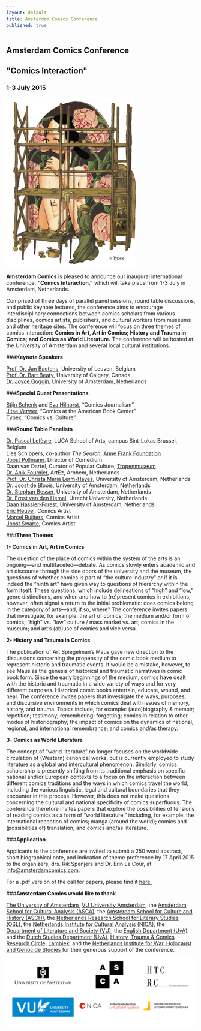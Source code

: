 ```yaml
---
layout: default
title: Amsterdam Comics Conference
published: true
---
```


## Amsterdam Comics Conference

## "Comics Interaction"

### 1-3 July 2015

<img src="img/RembrandtOlijfje.png" alt="" style="width: 350px;"/>

**Amsterdam Comics** is pleased to announce our inaugural international conference, **“Comics Interaction,”** which will take place from 1-3 July in Amsterdam, Netherlands.

Comprised of three days of parallel panel sessions, round table discussions, and public keynote lectures, the conference aims to encourage interdisciplinary connections between comics scholars from various disciplines, comics artists, publishers, and cultural workers from museums and other heritage sites. The conference will focus on three themes of comics interaction: **Comics in Art, Art in Comics; History and Trauma in Comics; and Comics as World Literature.** The conference will be hosted at the University of Amsterdam and several local cultural institutions.


###**Keynote Speakers**

[Prof. Dr. Jan Baetens](http://www.kuleuven.be/wieiswie/en/person/00004749), University of Leuven, Belgium  
[Prof. Dr. Bart Beaty](https://english.ucalgary.ca/profiles/bart-beaty), University of Calgary, Canada  
[Dr. Joyce Goggin](http://www.uva.nl/over-de-uva/organisatie/medewerkers/content/g/o/j.goggin/j.goggin.html), University of Amsterdam, Netherlands  

###**Special Guest Presentations**

[Stijn Schenk](http://www.drawingthetimes.com) and [Eva Hilhorst](http://evahilhorst.blogspot.nl), “Comics Journalism”  
[Jitse Verwer](http://www.abc.nl), “Comics at the American Book Center”  
[Typex](http://typex.nl), “Comics vs. Culture”


###**Round Table Panelists**

[Dr. Pascal Lefèvre](http://www.luca-arts.be/campus/sint-lukas-brussel), LUCA School of Arts, campus Sint-Lukas Brussel, Belgium  
Lies Schippers, co-author _The Search_,  [Anne Frank Foundation](http://www.annefrank.org/en/)  
[Joost Pollmann](http://joostpollmann.nl), Director of Comedium  
Daan van Dartel, Curator of Popular Culture, [Tropenmuseum](http://tropenmuseum.nl)  
[Dr. Anik Fournier](http://www.artez.nl/fineart-english/Fine-Art-Arnhem), ArtEz, Arnhem, Netherlands  
[Prof. Dr. Christa Maria Lerm-Hayes](http://www.uva.nl/over-de-uva/organisatie/medewerkers/content/l/e/c.m.k.e.lerm-hayes/c.m.k.e.lerm-hayes.html), University of Amsterdam, Netherlands  
[Dr. Joost de Bloois](http://www.uva.nl/over-de-uva/organisatie/medewerkers/content/b/l/j.g.c.debloois/j.g.c.de-bloois.html), University of Amsterdam, Netherlands  
[Dr. Stephan Besser](http://www.uva.nl/over-de-uva/organisatie/medewerkers/content/b/e/s.besser/s.besser.html), University of Amsterdam, Netherlands  
[Dr. Ernst van den Hemel](http://www.uu.nl/medewerkers/EvandenHemel/0), Utrecht University, Netherlands  
[Daan Hassler-Forest](http://www.uva.nl/over-de-uva/organisatie/medewerkers/content/h/a/d.a.hassler-forest/d.a.hassler-forest.html), University of Amsterdam, Netherlands  
[Eric Heuvel](http://www.eric-heuvel.nl), Comics Artist  
[Marcel Ruijters](http://troglo.home.xs4all.nl), Comics Artist  
[Joost Swarte](http://www.joostswarte.com), Comics Artist  


###**Three Themes**

**1- Comics in Art, Art in Comics**

The question of the place of comics within the system of the arts is an ongoing—and multifaceted—debate. As comics slowly enters academic and art discourse through the side doors of the university and the museum, the questions of whether comics is part of “the culture industry” or if it is indeed the “ninth art” have given way to questions of hierarchy within the form itself. These questions, which include delineations of “high” and “low,” genre distinctions, and when and how to (re)present comics in exhibitions, however, often signal a return to the initial problematic: does comics belong in the category of arts—and, if so, where? The conference invites papers that investigate, for example: the art of comics; the medium and/or form of comics; “high” vs. “low” culture / mass market vs. art; comics in the museum; and art’s (ab)use of comics and vice versa.

**2- History and Trauma in Comics**

The publication of Art Spiegelman’s Maus gave new direction to the discussions concerning the propensity of the comic book medium to represent historic and traumatic events. It would be a mistake, however, to see Maus as the genesis of historical and traumatic narratives in comic book form. Since the early beginnings of the medium, comics have dealt with the historic and traumatic in a wide variety of ways and for very different purposes. Historical comic books entertain, educate, wound, and heal. The conference invites papers that investigate the ways, purposes, and discursive environments in which comics deal with issues of memory, history, and trauma. Topics include, for example: (auto)biography & memoir; repetition; testimony; remembering; forgetting; comics in relation to other modes of historiography; the impact of comics on the dynamics of national, regional, and international remembrance; and comics and/as therapy.  

**3- Comics as World Literature**

The concept of “world literature” no longer focuses on the worldwide circulation of (Western) canonical works, but is currently employed to study literature as a global and intercultural phenomenon. Similarly, comics scholarship is presently shifting from its traditional emphasis on specific national and/or European contexts to a focus on the interaction between different comics traditions and the ways in which comics travel the world, including the various linguistic, legal and cultural boundaries that they encounter in this process. However, this does not make questions concerning the cultural and national specificity of comics superfluous. The conference therefore invites papers that explore the possibilities of tensions of reading comics as a form of “world literature,” including, for example: the international reception of comics; manga (around the world); comics and (possibilities of) translation; and comics and/as literature.


###**Application**

Applicants to the conference are invited to submit a 250 word abstract, short biographical note, and indication of
theme preference by 17 April 2015 to the organizers, drs. Rik Spanjers and Dr. Erin La Cour, at
<a href="mailto:info@amsterdamcomics.com">info@amsterdamcomics.com</a>.

For a .pdf version of the call for papers, please find it <a href="img/CFP-Comics.Interaction.2015.pdf">here.</a>


###**Amsterdam Comics would like to thank**

[The University of Amsterdam](http://www.uva.nl/en/home), 
[VU University Amsterdam](http://www.vu.nl/nl/index.asp), 
the [Amsterdam School for Cultural Analysis (ASCA)](http://asca.uva.nl), 
the [Amsterdam School for Culture and History (ASCH)](http://asch.uva.nl), 
the [Netherlands Research School for Literary Studies (OSL)](http://www.oslit.nl), 
the [Netherlands Institute for Cultural Analysis (NICA)](http://www.nica-institute.com), 
the [Department of Literature and Society (VU)](http://en.literatuurensamenleving.nl),
the [English Department (UvA)]((http://www.uva.nl/en/disciplines/english)) and the [Dutch Studies Department (UvA)](http://www.uva.nl/en/disciplines/dutch), 
[History, Trauma & Comics Research Circle](https://historytraumacomics.wordpress.com/2014/07/23/sixth-meeting-to-seize-the-fright-panels-gaps-animal-headed-characters-in-trauma-related-graphic-novels/),
[Lambiek](https://www.lambiek.net), and the 
[Netherlands Institute for War, Holocaust and Genocide Studies](http://niod.nl/en)
for their generous support of the conference.

<img src="img/logos_all.png" alt="" style="width: 42.5em;"/>
